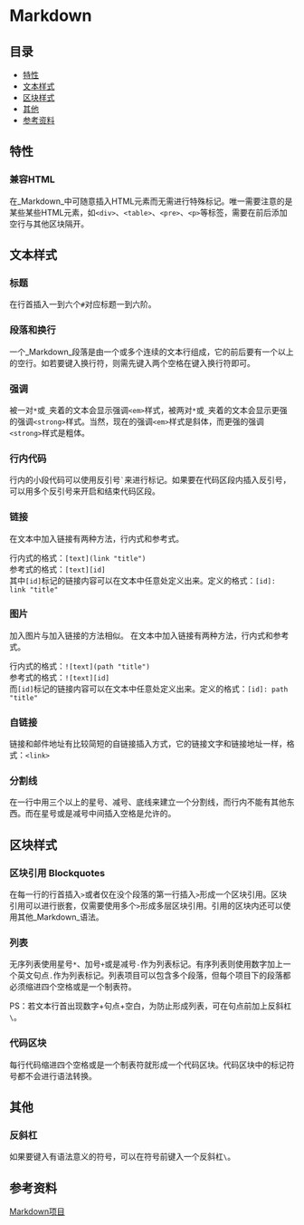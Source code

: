 # Markdown

## 目录
* [特性](#特性)
* [文本样式](#文本样式)
* [区块样式](#区块样式)
* [其他](#其他)
* [参考资料](#参考资料)

## 特性

### 兼容HTML
在_Markdown_中可随意插入HTML元素而无需进行特殊标记。唯一需要注意的是某些某些HTML元素，如`<div>`、`<table>`、`<pre>`、`<p>`等标签，需要在前后添加空行与其他区块隔开。

## 文本样式

### 标题
在行首插入一到六个`#`对应标题一到六阶。

### 段落和换行
一个_Markdown_段落是由一个或多个连续的文本行组成，它的前后要有一个以上的空行。如若要键入换行符，则需先键入两个空格在键入换行符即可。

### 强调
被一对`*`或`_`夹着的文本会显示强调`<em>`样式，被两对`*`或`_`夹着的文本会显示更强的强调`<strong>`样式。当然，现在的强调`<em>`样式是斜体，而更强的强调`<strong>`样式是粗体。

### 行内代码
行内的小段代码可以使用反引号`` ` ``来进行标记。如果要在代码区段内插入反引号，可以用多个反引号来开启和结束代码区段。

### 链接
在文本中加入链接有两种方法，行内式和参考式。

行内式的格式：`[text](link "title")`  
参考式的格式：`[text][id]`  
其中`[id]`标记的链接内容可以在文本中任意处定义出来。定义的格式：`[id]: link "title"`  

### 图片
加入图片与加入链接的方法相似。
在文本中加入链接有两种方法，行内式和参考式。

行内式的格式：`![text](path "title")`  
参考式的格式：`![text][id]`  
而`[id]`标记的链接内容可以在文本中任意处定义出来。定义的格式：`[id]: path "title"`  

### 自链接
链接和邮件地址有比较简短的自链接插入方式，它的链接文字和链接地址一样，格式：`<link>`

### 分割线
在一行中用三个以上的星号、减号、底线来建立一个分割线，而行内不能有其他东西。而在星号或是减号中间插入空格是允许的。

## 区块样式

### 区块引用 Blockquotes
在每一行的行首插入`>`或者仅在没个段落的第一行插入`>`形成一个区块引用。区块引用可以进行嵌套，仅需要使用多个`>`形成多层区块引用。引用的区块内还可以使用其他_Markdown_语法。

### 列表
无序列表使用星号`*`、加号`+`或是减号`-`作为列表标记。有序列表则使用数字加上一个英文句点`.`作为列表标记。列表项目可以包含多个段落，但每个项目下的段落都必须缩进四个空格或是一个制表符。

PS：若文本行首出现数字+句点+空白，为防止形成列表，可在句点前加上反斜杠`\`。

### 代码区块
每行代码缩进四个空格或是一个制表符就形成一个代码区块。代码区块中的标记符号都不会进行语法转换。

## 其他

### 反斜杠
如果要键入有语法意义的符号，可以在符号前键入一个反斜杠`\`。

## 参考资料
[Markdown项目](https://daringfireball.net/projects/markdown/)